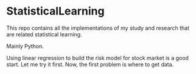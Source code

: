 # StatisticalLearning
This repo contains all the implementations of my study and research that are related statistical learning.

Mainly Python.

Using linear regression to build the risk model for stock market is a good start. Let me try it first.
Now, the first problem is where to get data.
